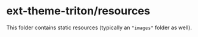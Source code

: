 # ext-theme-triton/resources

This folder contains static resources (typically an `"images"` folder as well).
